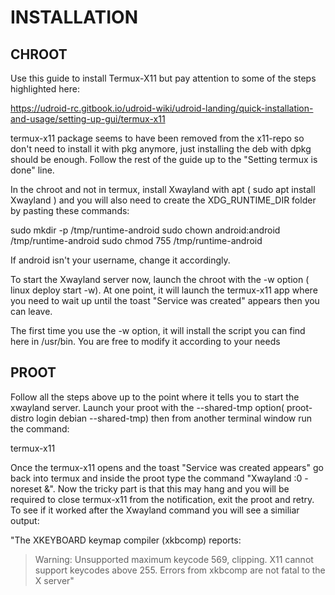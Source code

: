 # INSTALLATION

## CHROOT

Use this guide to install Termux-X11 but pay attention to some of the steps highlighted here:

https://udroid-rc.gitbook.io/udroid-wiki/udroid-landing/quick-installation-and-usage/setting-up-gui/termux-x11

termux-x11 package seems to have been removed from the x11-repo so don't need to install it with pkg anymore, just installing the deb with dpkg should be enough. Follow the rest of the guide up to the "Setting termux is done" line.

In the chroot and not in termux, install Xwayland with apt ( sudo apt install Xwayland ) and you will also need to create the XDG_RUNTIME_DIR folder by pasting these commands:

sudo mkdir -p /tmp/runtime-android
sudo chown android:android /tmp/runtime-android
sudo chmod 755 /tmp/runtime-android

If android isn't your username, change it accordingly.

To start the Xwayland server now, launch the chroot with the -w option ( linux deploy start -w). At one point, it will launch the termux-x11 app where you need to wait up until the toast "Service was created" appears then you can leave.

The first time you use the -w option, it will install the script you can find here in /usr/bin. You are free to modify it according to your needs

## PROOT

Follow all the steps above up to the point where it tells you to start the xwayland server. Launch your proot with the --shared-tmp option( proot-distro login debian --shared-tmp) then from another terminal window run the command:

termux-x11

Once the termux-x11 opens and the toast "Service was created appears" go back into termux and inside the proot type the command "Xwayland :0 -noreset &". Now the tricky part is that this may hang and you will be required to close termux-x11 from the notification, exit the proot and retry. To see if it worked after the Xwayland command you will see a similiar output:

"The XKEYBOARD keymap compiler (xkbcomp) reports:
> Warning:          Unsupported maximum keycode 569, clipping.
>                   X11 cannot support keycodes above 255.
Errors from xkbcomp are not fatal to the X server"

